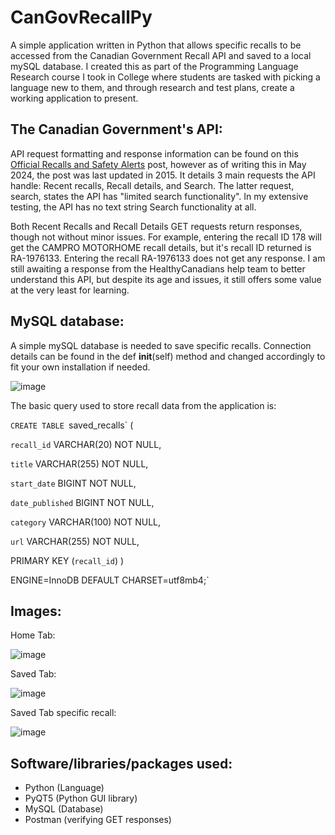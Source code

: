 # CanGovRecallPy
A simple application written in Python that allows specific recalls to be accessed from the Canadian Government Recall API and saved to a local mySQL database.
I created this as part of the Programming Language Research course I took in College where students are tasked with picking a language new to them, and through research and test plans, create a working application to present. 

## The Canadian Government's API:
API request formatting and response information can be found on this [Official Recalls and Safety Alerts](https://healthycanadians.gc.ca/connect-connectez/data-donnees/recall-alert-rappel-avis-eng.php) post, however as of writing this in May 2024, the post was last updated in 2015. It details 3 main requests the API handle: Recent recalls, Recall details, and Search. The latter request, search, states the API has "limited search functionality". In my extensive testing, the API has no text string Search functionality at all. 

Both Recent Recalls and Recall Details GET requests return responses, though not without minor issues. For example, entering the recall ID 178 will get the CAMPRO MOTORHOME recall details, but it's recall ID returned is RA-1976133. Entering the recall RA-1976133 does not get any response. I am still awaiting a response from the HealthyCanadians help team to better understand this API, but despite its age and issues, it still offers some value at the very least for learning. 

## MySQL database:
A simple mySQL database is needed to save specific recalls. 
Connection details can be found in the def __init__(self) method and changed accordingly to fit your own installation if needed.

![image](https://github.com/KevinRoseTech/CanGovRecallPy/assets/107796703/e311c513-7c55-4e3d-98d4-18c4f013268f)


The basic query used to store recall data from the application is:

`CREATE TABLE `saved_recalls` (

  `recall_id` VARCHAR(20) NOT NULL,
  
  `title` VARCHAR(255) NOT NULL,
  
  `start_date` BIGINT NOT NULL,
  
  `date_published` BIGINT NOT NULL,
  
  `category` VARCHAR(100) NOT NULL,
  
  `url` VARCHAR(255) NOT NULL,
  
  PRIMARY KEY (`recall_id`) )
  
  ENGINE=InnoDB DEFAULT CHARSET=utf8mb4;`




## Images:

Home Tab:

![image](https://github.com/KevinRoseTech/CanGovRecallPy/assets/107796703/42dd2c58-a4b2-4f19-9489-12cf2b948ae6)

Saved Tab:

![image](https://github.com/KevinRoseTech/CanGovRecallPy/assets/107796703/ec55e49f-9524-454f-ba96-e4fb6a4ca0c2)

Saved Tab specific recall:

![image](https://github.com/KevinRoseTech/CanGovRecallPy/assets/107796703/60f975e6-a6b4-481b-b639-a41cd3607aad)


## Software/libraries/packages used:

* Python (Language)
* PyQT5 (Python GUI library)
* MySQL (Database)
* Postman (verifying GET responses)
